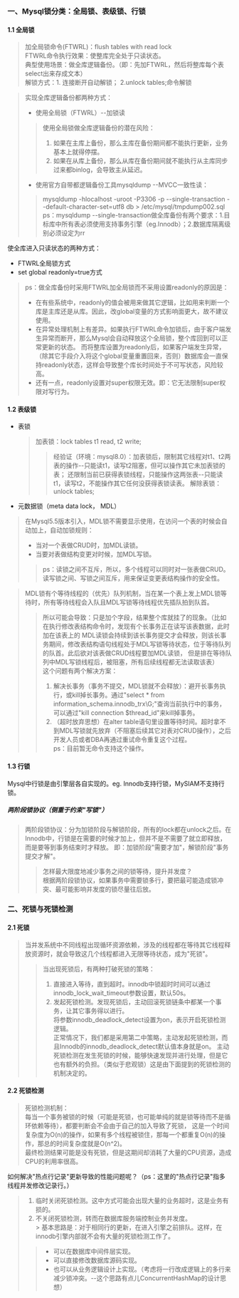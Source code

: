 ### 一、Mysql锁分类：全局锁、表级锁、行锁  
#### 1.1 全局锁  
> 加全局锁命令(FTWRL)：flush tables with read lock  
> FTWRL命令执行效果：使整库完全处于只读状态。  
> 典型使用场景：做全库逻辑备份。（即：先加FTWRL，然后将整库每个表select出来存成文本）  
> 解锁方式：1. 连接断开自动解锁；  2.unlock tables;命令解锁  

> 实现全库逻辑备份都两种方式：  
> - 使用全局锁（FTWRL）--加锁读  
>> 使用全局锁做全库逻辑备份的潜在风险：  
>> 1. 如果在主库上备份，那么主库在备份期间都不能执行更新，业务基本上就得停摆。  
>> 2. 如果在从库上备份，那么从库在备份期间就不能执行从主库同步过来都binlog，会导致主从延迟。  
> - 使用官方自带都逻辑备份工具mysqldump  --MVCC一致性读：  
>> mysqldump -hlocalhost -uroot -P3306 -p --single-transaction --default-character-set=utf8 db > /etc/mysql/tmpdump002.sql  
>> ps：mysqldump --single-transaction做全库备份有两个要求：1.目标库中所有表必须使用支持事务引擎（eg.Innodb）；2.数据库隔离级别必须设定为rr  

使全库进入只读状态的两种方式：  
- FTWRL全局锁方式  
- set global readonly=true方式  
> ps：做全库备份时采用FTWRL加全局锁而不采用设置readonly的原因是：  
> - 在有些系统中，readonly的值会被用来做其它逻辑，比如用来判断一个库是主库还是从库。因此，改global变量的方式影响面更大，故不建议使用。  
> - 在异常处理机制上有差异。如果执行FTWRL命令加锁后，由于客户端发生异常而断开，那么Mysql会自动释放这个全局锁，整个库回到可以正常更新的状态。
> 而将整库设置为readonly后，如果客户端发生异常，（除其它手段介入将这个global变量重置回来，否则）数据库会一直保持readonly状态，这样会导致整个库长时间处于不可写状态，风险较高。  
> - 还有一点，readonly设置对super权限无效。即：它无法限制super权限对写行为。  


#### 1.2 表级锁  
- 表锁  
  > 加表锁：lock tables t1 read, t2 write;  
  >> 经验证（环境：mysql8.0）：加表锁后，限制其它线程对t1、t2两表的操作--只能读t1，读写t2阻塞，但可以操作其它未加表锁的表；
  >> 还限制当前已获得表锁线程，只能操作这两张表--只能读t1，读写t2，不能操作其它任何没获得表锁读表。
  > 解除表锁：unlock tables;  
  > 
- 元数据锁（meta data lock， MDL）  
> 在Mysql5.5版本引入，MDL锁不需要显示使用，在访问一个表的时候会自动加上，自动加锁规则：  
> - 当对一个表做CRUD时，加MDL读锁。  
> - 当要对表做结构变更对时候，加MDL写锁。  
>> ps：读锁之间不互斥，所以，多个线程可以同时对一张表做CRUD。  
>>  读写锁之间、写锁之间互斥，用来保证变更表结构操作的安全性。  

> MDL锁有个等待线程的（优先）队列机制，当在某一个表上发上MDL锁等待时，所有等待线程会入队且MDL写锁等待线程优先插队拍到队首。  
>> 所以可能会导致：只是加个字段，结果整个库就挂了的现象。（比如在执行修改表结构命令时，发现有个长事务正在读写该表数据，此时加在该表上的
>> MDL读锁会持续到该长事务提交才会释放，则该长事务期间，修改表结构语句线程处于MDL写锁等待状态，位于等待队列的队首。此后欲对该表做CRUD线程要加MDL读锁，
>> 但是排在等待队列中MDL写锁线程后，被阻塞，所有后续线程都无法读取该表）  
>> 这个问题有两个解决方案： 
>> 1. 解决长事务（事务不提交，MDL锁就不会释放）：避开长事务执行，或kill掉长事务。通过"select * from information_schema.innodb_trx\G;"查询当前执行中的事务，
>> 可以通过"kill connection $thread_id"来kill掉事务。  
>> 2. （超时放弃思想）在alter table语句里设置等待时间。超时拿不到MDL写锁就先放弃（不阻塞后续其它对表对CRUD操作），之后开发人员或者DBA再通过重试命令重复这个过程。  
>> ps：目前暂无命令支持这个操作。  

#### 1.3 行锁  
Mysql中行锁是由引擎层各自实现的。eg. Innodb支持行锁，MySIAM不支持行锁。  
##### 两阶段锁协议（侧重于约束"写锁"）  
> 两阶段锁协议：分为加锁阶段与解锁阶段，所有的lock都在unlock之后。在Innodb中，行锁是在需要的时候才加上，但并不是不需要了就立即释放，而是要等到事务结束时才释放。
> 即：加锁阶段"需要才加"，解锁阶段"事务提交才解"。  
>> 怎样最大限度地减少事务之间的锁等待，提升并发度？  
>> 根据两阶段锁协议，如果事务中需要锁多行，要把最可能造成锁冲突、最可能影响并发度的锁尽量往后放。  

### 二、死锁与死锁检测  
#### 2.1 死锁  
> 当并发系统中不同线程出现循环资源依赖，涉及的线程都在等待其它线程释放资源时，就会导致这几个线程都进入无限等待状态，成为"死锁"。  
>> 当出现死锁后，有两种打破死锁的策略：  
>>  1. 直接进入等待，直到超时。innodb中锁超时时间可以通过innodb_lock_wait_timeout参数设置，默认50s。  
>>  2. 发起死锁检测。发现死锁后，主动回滚死锁链条中都某一个事务，让其它事务得以进行。  
>> 将参数innodb_deadlock_detect设置为on，表示开启死锁检测逻辑。    
>> 正常情况下，我们都是采用第二中策略，主动发起死锁检测，而且Innodb的innodb_deadlock_detect默认值本身就是on。
>> 主动死锁检测在发生死锁的时候，能够快速发现并进行处理，但是它也有额外的负担。（类似于悲观锁）这是由下面提到的死锁检测的机制决定的。  

#### 2.2 死锁检测
> 死锁检测机制：  
> 每当一个事务被锁的时候（可能是死锁，也可能单纯的就是锁等待而不是循环依赖等待），都要判断会不会由于自己的加入导致了死锁，
> 这是一个时间复杂度为O(n)的操作，如果有多个线程被锁住，那每一个都重复O(n)的操作，那总的时间复杂度就是O(n^2)。  
> 最终检测结果可能是没有死锁，但是这期间却消耗了大量的CPU资源，造成CPU的利用率很高。  

如何解决"热点行记录"更新导致的性能问题呢？（ps：这里的"热点行记录"指多线程并发修改记录行。）  
> 1. 临时关闭死锁检测。这中方式可能会出现大量的业务超时，这是业务有损的。  
> 2. 不关闭死锁检测，转而在数据库服务端控制业务并发度。  
     > 基本思路是：对于相同行的更新，在进入引擎之前排队。这样，在innodb引擎内部就不会有大量的死锁检测工作了。  
>> - 可以在数据库中间件层实现。  
>> - 可以直接修改数据库源码实现。  
>> - 也可以从业务逻辑设计上实现。（考虑将一行改成逻辑上的多行来减少锁冲突。--这个思路有点儿ConcurrentHashMap的设计思想）
